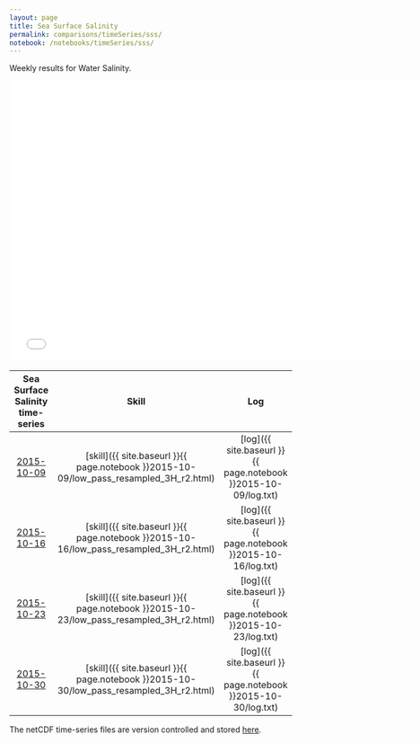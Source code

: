 ```yaml
---
layout: page
title: Sea Surface Salinity
permalink: comparisons/timeSeries/sss/
notebook: /notebooks/timeSeries/sss/
---
```


Weekly results for Water Salinity.

<iframe width="750" height="500" frameBorder="0" src="{{ site.baseurl }}{{ page.notebook }}2015-10-30/mapa.html" name="iframe"> <p>Your browser does not support iframes.</p> </iframe>


| Sea Surface Salinity time-series                                                                   | Skill                                                                | Log                                                            |
|:--------------------------------------------------------------------------------------------------:|:--------------------------------------------------------------------:|:--------------------------------------------------------------:|
| <a href="{{ site.baseurl }}{{ page.notebook }}2015-10-09/mapa.html" target="iframe">2015-10-09</a> | [skill]({{ site.baseurl }}{{ page.notebook }}2015-10-09/low_pass_resampled_3H_r2.html)  | [log]({{ site.baseurl }}{{ page.notebook }}2015-10-09/log.txt) |
| <a href="{{ site.baseurl }}{{ page.notebook }}2015-10-16/mapa.html" target="iframe">2015-10-16</a> | [skill]({{ site.baseurl }}{{ page.notebook }}2015-10-16/low_pass_resampled_3H_r2.html)  | [log]({{ site.baseurl }}{{ page.notebook }}2015-10-16/log.txt) |
| <a href="{{ site.baseurl }}{{ page.notebook }}2015-10-23/mapa.html" target="iframe">2015-10-23</a> | [skill]({{ site.baseurl }}{{ page.notebook }}2015-10-23/low_pass_resampled_3H_r2.html)  | [log]({{ site.baseurl }}{{ page.notebook }}2015-10-23/log.txt) |
| <a href="{{ site.baseurl }}{{ page.notebook }}2015-10-30/mapa.html" target="iframe">2015-10-30</a> | [skill]({{ site.baseurl }}{{ page.notebook }}2015-10-30/low_pass_resampled_3H_r2.html)  | [log]({{ site.baseurl }}{{ page.notebook }}2015-10-30/log.txt) |

The netCDF time-series files are version controlled and stored [here](https://github.com/ocefpaf/secoora/tree/gh-pages/notebooks/timeSeries/sss).
